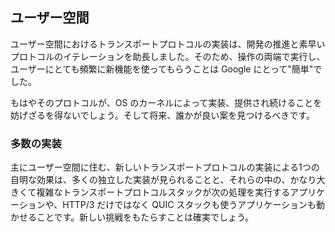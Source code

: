 ## ユーザー空間

ユーザー空間におけるトランスポートプロトコルの実装は、開発の推進と素早いプロトコルのイテレーションを助長しました。そのため、操作の両端で実行し、ユーザーにとても頻繁に新機能を使ってもらうことは Google にとって"簡単"でした。

もはやそのプロトコルが、OS のカーネルによって実装、提供され続けることを妨げざるを得ないでしょう。そして将来、誰かが良い案を見つけるべきです。

### 多数の実装

主にユーザー空間に住む、新しいトランスポートプロトコルの実装による1つの自明な効果は、多くの独立した実装が見られることと、それらの中の、かなり大きくて複雑なトランスポートプロトコルスタックが次の処理を実行するアプリケーションや、HTTP/3 だけではなく QUIC スタックも使うアプリケーションも動かせることです。新しい挑戦をもたらすことは確実でしょう。